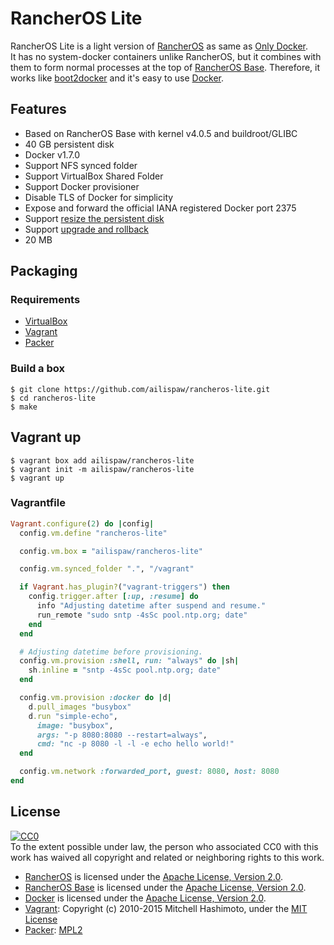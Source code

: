 # RancherOS Lite

RancherOS Lite is a light version of [RancherOS](https://github.com/rancherio/os) as same as [Only Docker](https://github.com/ibuildthecloud/only-docker).  
It has no system-docker containers unlike RancherOS, but it combines with them to form normal processes at the top of [RancherOS Base](https://github.com/rancherio/os-base). Therefore, it works like [boot2docker](https://github.com/boot2docker/boot2docker) and it's easy to use [Docker](https://github.com/docker/docker).

## Features

- Based on RancherOS Base with kernel v4.0.5 and buildroot/GLIBC
- 40 GB persistent disk
- Docker v1.7.0
- Support NFS synced folder
- Support VirtualBox Shared Folder
- Support Docker provisioner
- Disable TLS of Docker for simplicity
- Expose and forward the official IANA registered Docker port 2375
- Support [resize the persistent disk](https://github.com/ailispaw/rancheros-lite/tree/master/contrib/resizedisk)
- Support [upgrade and rollback](https://github.com/ailispaw/rancheros-lite/tree/master/contrib/upgrade)
- 20 MB

## Packaging

### Requirements

- [VirtualBox](https://www.virtualbox.org/)
- [Vagrant](https://www.vagrantup.com/)
- [Packer](https://packer.io/)

### Build a box

```
$ git clone https://github.com/ailispaw/rancheros-lite.git
$ cd rancheros-lite
$ make
```

## Vagrant up

```
$ vagrant box add ailispaw/rancheros-lite
$ vagrant init -m ailispaw/rancheros-lite
$ vagrant up
```

### Vagrantfile

```ruby
Vagrant.configure(2) do |config|
  config.vm.define "rancheros-lite"

  config.vm.box = "ailispaw/rancheros-lite"

  config.vm.synced_folder ".", "/vagrant"

  if Vagrant.has_plugin?("vagrant-triggers") then
    config.trigger.after [:up, :resume] do
      info "Adjusting datetime after suspend and resume."
      run_remote "sudo sntp -4sSc pool.ntp.org; date"
    end
  end

  # Adjusting datetime before provisioning.
  config.vm.provision :shell, run: "always" do |sh|
    sh.inline = "sntp -4sSc pool.ntp.org; date"
  end

  config.vm.provision :docker do |d|
    d.pull_images "busybox"
    d.run "simple-echo",
      image: "busybox",
      args: "-p 8080:8080 --restart=always",
      cmd: "nc -p 8080 -l -l -e echo hello world!"
  end

  config.vm.network :forwarded_port, guest: 8080, host: 8080
end
```

## License

[![CC0](http://i.creativecommons.org/p/zero/1.0/88x31.png)](http://creativecommons.org/publicdomain/zero/1.0/)  
To the extent possible under law, the person who associated CC0 with this work has waived all copyright and related or neighboring rights to this work.

- [RancherOS](https://github.com/rancherio/os) is licensed under the [Apache License, Version 2.0](http://www.apache.org/licenses/LICENSE-2.0).
- [RancherOS Base](https://github.com/rancherio/os-base) is licensed under the [Apache License, Version 2.0](http://www.apache.org/licenses/LICENSE-2.0).
- [Docker](https://github.com/docker/docker) is licensed under the [Apache License, Version 2.0](http://www.apache.org/licenses/LICENSE-2.0).
- [Vagrant](http://www.vagrantup.com/): Copyright (c) 2010-2015 Mitchell Hashimoto, under the [MIT License](https://github.com/mitchellh/vagrant/blob/master/LICENSE)
- [Packer](https://github.com/mitchellh/packer): [MPL2](https://github.com/mitchellh/packer/blob/master/LICENSE)
